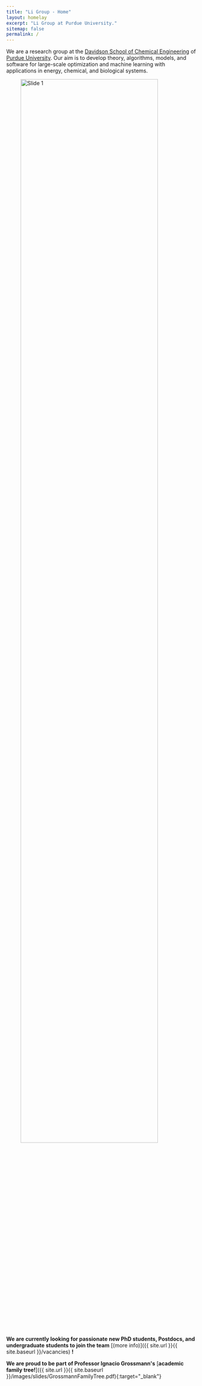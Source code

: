 ```yaml
---
title: "Li Group - Home"
layout: homelay
excerpt: "Li Group at Purdue University."
sitemap: false
permalink: /
---
```


We are a research group at the [Davidson School of Chemical Engineering](https://engineering.purdue.edu/ChE) of [Purdue University](https://www.purdue.edu/). Our aim is to develop theory, algorithms, models, and software for large-scale optimization and machine learning with applications in  energy, chemical, and biological systems.



<img src="{{ site.url }}{{ site.baseurl }}/images/slider7001400/Pu_2024.jpg" alt="Slide 1" width="85%" style="display:block; margin-left: auto; margin-right: auto;" />





 **We are currently looking for passionate new PhD students, Postdocs, and undergraduate students to join the team** [(more info)]({{ site.url }}{{ site.baseurl }}/vacancies) **!**

**We are proud to be part of Professor Ignacio Grossmann's** [**academic family tree!**]({{ site.url }}{{ site.baseurl }}/images/slides/GrossmannFamilyTree.pdf){:target="_blank"}




